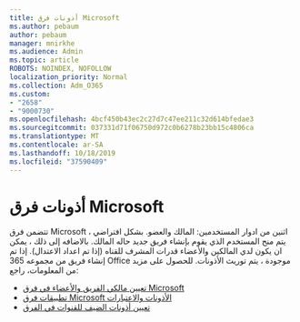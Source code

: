 ```yaml
---
title: أذونات فرق Microsoft
ms.author: pebaum
author: pebaum
manager: mnirkhe
ms.audience: Admin
ms.topic: article
ROBOTS: NOINDEX, NOFOLLOW
localization_priority: Normal
ms.collection: Adm_O365
ms.custom:
- "2658"
- "9000730"
ms.openlocfilehash: 4bcf450b43ec2c27d7c47ee211c32d614bfedae3
ms.sourcegitcommit: 037331d71f06750d972c0b6278b23bb15c4806ca
ms.translationtype: MT
ms.contentlocale: ar-SA
ms.lasthandoff: 10/18/2019
ms.locfileid: "37590409"
---
```

# <a name="microsoft-teams-permissions"></a>أذونات فرق Microsoft

تتضمن فرق Microsoft اثنين من ادوار المستخدمين: المالك والعضو. بشكل افتراضي ، يتم منح المستخدم الذي يقوم بإنشاء فريق جديد حاله المالك. بالاضافه إلى ذلك ، يمكن ان يكون لدي المالكين والأعضاء قدرات المشرف للقناه (إذا تم اعداد الاعتدال). إذا تم إنشاء فريق من مجموعه 365 Office موجودة ، يتم توريث الأذونات. للحصول على مزيد من المعلومات، راجع:

- [تعيين مالكي الفريق والأعضاء في فرق Microsoft](https://docs.microsoft.com/microsoftteams/assign-roles-permissions)
- [تطبيقات فرق Microsoft الأذونات والاعتبارات](https://docs.microsoft.com/microsoftteams/app-permissions)
- [تعيين أذونات الضيف للقنوات في الفرق](https://support.office.com/article/4756c468-2746-4bfd-a582-736d55fcc169)
